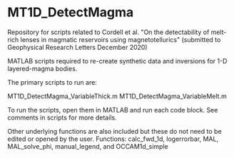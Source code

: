 # MT1D_DetectMagma
Repository for scripts related to Cordell et al. "On the detectability of melt-rich lenses in magmatic reservoirs using magnetotellurics" (submitted to Geophysical Research Letters December 2020)

MATLAB scripts required to re-create synthetic data and inversions for
1-D layered-magma bodies.

The primary scripts to run are:

MT1D_DetectMagma_VariableThick.m
MT1D_DetectMagma_VariableMelt.m

To run the scripts, open them in MATLAB and run each code block. See comments in scripts for more details.

Other underlying functions are also included but these do not need to be edited or opened by the user.
	Functions: calc_fwd_1d, logerrorbar, MAL, MAL_solve_phi, manual_legend, and OCCAM1d_simple
